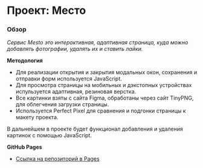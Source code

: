 # Проект: Место

### Обзор

_Cервис Mesto это интерактивная, адаптивная страница, куда можно добавлять фотографии, удалять их и ставить лайки._

**Методология**
* Для реализации открытия и закрытия модальных окон, сохранения и отправки форм используется JavaScript.
* Для просмотра страницы на мобильных и дэкстопных устройствах испульзуется адаптивная, резиновая верстка.
* Все картинки взяты с сайта Figma, обработаны через сайт TinyPNG, для облегчения загрузки страницы.
* Используется Perfect Pixel для сравнения и подгонки страницы к макету проекта.

В дальнейшем в проекте будет функционал добавления и удаления картинок с помощью JavaScript.

**GitHub Pages**

- [Ссылка на репозиторий в Pages](https://randychebro.github.io/mesto/)
